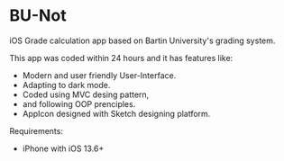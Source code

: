 # BU-Not
iOS Grade calculation app based on Bartin University's grading system.


This app was coded within 24 hours and it has features like:
  - Modern and user friendly User-Interface.
  - Adapting to dark mode.
  - Coded using MVC desing pattern,
  - and following OOP prenciples.
  - AppIcon designed with Sketch designing platform.

Requirements:
  - iPhone with iOS 13.6+
